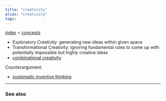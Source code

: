```yaml
---
title: "creativity"
alias: "creativity"
tags: 
---
```


[index](/.md) < [concepts](1-concepts.md)

- Exploratory Creativity: generating new ideas within given space
- Transformational Creativity: ignoring fundamental rules to come up with potentially impossible but highly creative ideas
- [combinational creativity](combinational-creativity.md)


Counterargument: 
- [systematic inventive thinking](systematic-inventive-thinking.md)

-------------
### See also